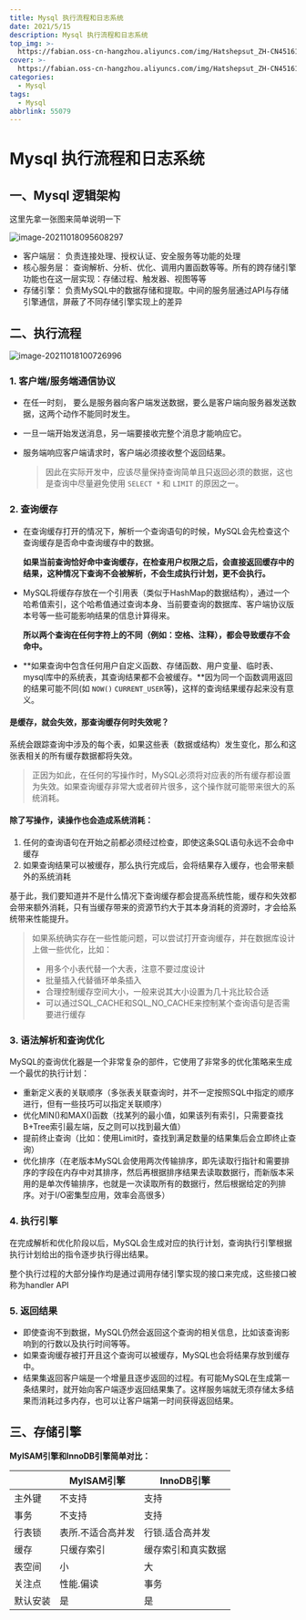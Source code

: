 ```yaml
---
title: Mysql 执行流程和日志系统
date: 2021/5/15
description: Mysql 执行流程和日志系统
top_img: >-
  https://fabian.oss-cn-hangzhou.aliyuncs.com/img/Hatshepsut_ZH-CN4516192627_1920x1080.jpg
cover: >-
  https://fabian.oss-cn-hangzhou.aliyuncs.com/img/Hatshepsut_ZH-CN4516192627_1920x1080.jpg
categories:
  - Mysql
tags:
  - Mysql
abbrlink: 55079
---
```


# Mysql 执行流程和日志系统

## 一、Mysql 逻辑架构

这里先拿一张图来简单说明一下

![image-20211018095608297](https://fabian.oss-cn-hangzhou.aliyuncs.com/img/image-20211018095608297.png)

- 客户端层：
   负责连接处理、授权认证、安全服务等功能的处理
- 核心服务层：
   查询解析、分析、优化、调用内置函数等等。所有的跨存储引擎功能也在这一层实现：存储过程、触发器、视图等等
- 存储引擎：
   负责MySQL中的数据存储和提取。中间的服务层通过API与存储引擎通信，屏蔽了不同存储引擎实现上的差异

## 二、执行流程

![image-20211018100726996](https://fabian.oss-cn-hangzhou.aliyuncs.com/img/image-20211018100726996.png)

### 1. 客户端/服务端通信协议

- 在任一时刻， 要么是服务器向客户端发送数据，要么是客户端向服务器发送数据，这两个动作不能同时发生。  

- 一旦一端开始发送消息，另一端要接收完整个消息才能响应它。  

- 服务端响应客户端请求时，客户端必须接收整个返回结果。

  > 因此在实际开发中，应该尽量保持查询简单且只返回必须的数据，这也是查询中尽量避免使用 `SELECT *` 和 `LIMIT` 的原因之一。

### 2. 查询缓存

- 在查询缓存打开的情况下，解析一个查询语句的时候，MySQL会先检查这个查询缓存是否命中查询缓存中的数据。

    **如果当前查询恰好命中查询缓存，在检查用户权限之后，会直接返回缓存中的结果，这种情况下查询不会被解析，不会生成执行计划，更不会执行。**  

- MySQL将缓存存放在一个引用表（类似于HashMap的数据结构），通过一个哈希值索引，这个哈希值通过查询本身、当前要查询的数据库、客户端协议版本号等一些可能影响结果的信息计算得来。

    **所以两个查询在任何字符上的不同（例如：空格、注释），都会导致缓存不会命中。**  

- **如果查询中包含任何用户自定义函数、存储函数、用户变量、临时表、mysql库中的系统表，其查询结果都不会被缓存。**因为同一个函数调用返回的结果可能不同(如 `NOW()` `CURRENT_USER`等)，这样的查询结果缓存起来没有意义。

#### 是缓存，就会失效，那查询缓存何时失效呢？  

系统会跟踪查询中涉及的每个表，如果这些表（数据或结构）发生变化，那么和这张表相关的所有缓存数据都将失效。

> 正因为如此，在任何的写操作时，MySQL必须将对应表的所有缓存都设置为失效。如果查询缓存非常大或者碎片很多，这个操作就可能带来很大的系统消耗。

#### 除了写操作，读操作也会造成系统消耗：  

  1. 任何的查询语句在开始之前都必须经过检查，即使这条SQL语句永远不会命中缓存
  2. 如果查询结果可以被缓存，那么执行完成后，会将结果存入缓存，也会带来额外的系统消耗  

基于此，我们要知道并不是什么情况下查询缓存都会提高系统性能，缓存和失效都会带来额外消耗，只有当缓存带来的资源节约大于其本身消耗的资源时，才会给系统带来性能提升。

> 如果系统确实存在一些性能问题，可以尝试打开查询缓存，并在数据库设计上做一些优化，比如：
>
> - 用多个小表代替一个大表，注意不要过度设计
> - 批量插入代替循环单条插入
> - 合理控制缓存空间大小，一般来说其大小设置为几十兆比较合适
> - 可以通过SQL_CACHE和SQL_NO_CACHE来控制某个查询语句是否需要进行缓存

### 3. 语法解析和查询优化

MySQL的查询优化器是一个非常复杂的部件，它使用了非常多的优化策略来生成一个最优的执行计划：

- 重新定义表的关联顺序（多张表关联查询时，并不一定按照SQL中指定的顺序进行，但有一些技巧可以指定关联顺序）
- 优化MIN()和MAX()函数（找某列的最小值，如果该列有索引，只需要查找B+Tree索引最左端，反之则可以找到最大值）
- 提前终止查询（比如：使用Limit时，查找到满足数量的结果集后会立即终止查询）
- 优化排序（在老版本MySQL会使用两次传输排序，即先读取行指针和需要排序的字段在内存中对其排序，然后再根据排序结果去读取数据行，而新版本采用的是单次传输排序，也就是一次读取所有的数据行，然后根据给定的列排序。对于I/O密集型应用，效率会高很多）

### 4. 执行引擎

在完成解析和优化阶段以后，MySQL会生成对应的执行计划，查询执行引擎根据执行计划给出的指令逐步执行得出结果。

整个执行过程的大部分操作均是通过调用存储引擎实现的接口来完成，这些接口被称为handler API

### 5. 返回结果

- 即使查询不到数据，MySQL仍然会返回这个查询的相关信息，比如该查询影响到的行数以及执行时间等等。
- 如果查询缓存被打开且这个查询可以被缓存，MySQL也会将结果存放到缓存中。
- 结果集返回客户端是一个增量且逐步返回的过程。有可能MySQL在生成第一条结果时，就开始向客户端逐步返回结果集了。这样服务端就无须存储太多结果而消耗过多内存，也可以让客户端第一时间获得返回结果。

## 三、存储引擎

**MyISAM引擎和InnoDB引擎简单对比：**

|          | MyISAM引擎        | InnoDB引擎         |
| -------- | ----------------- | ------------------ |
| 主外键   | 不支持            | 支持               |
| 事务     | 不支持            | 支持               |
| 行表锁   | 表所.不适合高并发 | 行锁.适合高并发    |
| 缓存     | 只缓存索引        | 缓存索引和真实数据 |
| 表空间   | 小                | 大                 |
| 关注点   | 性能.偏读         | 事务               |
| 默认安装 | 是                | 是                 |